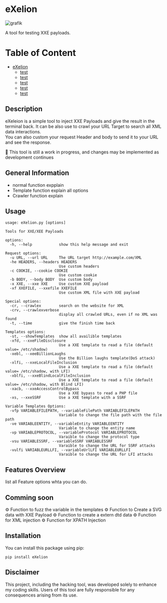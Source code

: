 # eXelion

 
![grafik](https://github.com/user-attachments/assets/42668cbc-aeb2-4209-8c07-a0cf693011cb)<br/>

A tool for testing XXE payloads. 



# Table of Content
- [eXelion](#eXelion)
  * [test](#test)
  * [test](#test)
  * [test](#test)
  * [test](#test)
  * [test](#test)

## Description

eXeleion is a simple tool to inject XXE Payloads and give the result in the terminal back.
It can be also use to crawl your URL Target to search all XML data interactions.  
You can also custom your request Header and body to send it to your URL and see the response. 

🔧 This tool is still a work in progress, and changes may be implemented as development continues

## General Information
- normal function expplain
- Template function explain
  all options
- Crawler function explain

## Usage
```
usage: eXelion.py [options]

Tools for XXE/XEE Payloads

options:
  -h, --help            show this help message and exit

Request options:
  -u URL, --url URL     The URL target http://example.com/XML
  -he HEADERS, --headers HEADERS
                        Use custom headers
  -c COOKIE, --cookie COOKIE
                        Use custom cookie
  -b BODY, --body BODY  Use custom body
  -x XXE, --xxe XXE     Use custom XXE payload
  -xf XXEFILE, --xxefile XXEFILE
                        Use custom XML file with XXE payload

Special options:
  -cr, --crawlex        search on the website for XML
  -crv, --crawlexverbose
                        display all crawled URLs, even if no XML was found
  -t, --time            give the finish time back

Templates options:
  -st, --showTemplates  show all availible templates
  -xfd, --xxeFileDisclosure
                        Use a XXE template to read a file (default value= /etc/shadow)
  -xebl, --xeeBillionLaughs
                        Use the Billion laughs template(DoS attack)
  -xlfi, --xxeLocalFileInclusion
                        Use a XXE template to read a file (default value= /etc/shadow, with LFI)
  -xblfi, --xxeBlindLocalFileInclusion
                        Use a XXE template to read a file (default value= /etc/shadow, with Blind LFI)
  -xacb, --xxeAccessControlBypass
                        Use a XXE bypass to read a PHP file
  -xs, --xxeSSRF        Use a XXE template with a SSRF

Variable Templates Options:
  -vfp VARIABLEFILEPATH, --variableFilePath VARIABLEFILEPATH
                        Variable to change the file path with the file path
  -ve VARIABLEENTITY, --variableEntity VARIABLEENTITY
                        Variable to change the entity name
  -vp VARIABLEPROTOCOL, --variableProtocol VARIABLEPROTOCOL
                        Varaible to change the protocol type
  -vsu VARIABLESSRF, --variableSSRF VARIABLESSRF
                        Varaible to change the URL for SSRF attacks
  -vulfi VARIABLEURLLFI, --variableUrlLFI VARIABLEURLLFI
                        Varaible to change the URL for LFI attacks
 ```                                                                      

 

## Features Overview
list all Feature options whta you can do. 

## Comming soon
⚙️ Function to fuzz the variable in the templates
⚙️ Function to Create a SVG data with XXE Payload
⚙️ Function to create a extern dtd data
⚙️ Function for XML injection
⚙️ Function for XPATH Injection



## Installation

You can install this package using pip:

```install
pip install eXelion
```


## Disclaimer
This project, including the hacking tool, was developed solely to enhance my coding skills. Users of this tool are fully responsible for any consequences arising from its use.
